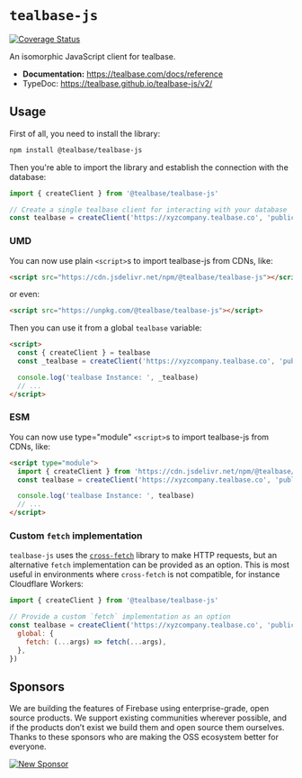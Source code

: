 # `tealbase-js`

[![Coverage Status](https://coveralls.io/repos/github/tealbase/tealbase-js/badge.svg?branch=master)](https://coveralls.io/github/tealbase/tealbase-js?branch=master)

An isomorphic JavaScript client for tealbase.

- **Documentation:** https://tealbase.com/docs/reference
- TypeDoc: https://tealbase.github.io/tealbase-js/v2/

## Usage

First of all, you need to install the library:

```sh
npm install @tealbase/tealbase-js
```

Then you're able to import the library and establish the connection with the database:

```js
import { createClient } from '@tealbase/tealbase-js'

// Create a single tealbase client for interacting with your database
const tealbase = createClient('https://xyzcompany.tealbase.co', 'public-anon-key')
```

### UMD

You can now use plain `<script>`s to import tealbase-js from CDNs, like:

```html
<script src="https://cdn.jsdelivr.net/npm/@tealbase/tealbase-js"></script>
```

or even:

```html
<script src="https://unpkg.com/@tealbase/tealbase-js"></script>
```

Then you can use it from a global `tealbase` variable:

```html
<script>
  const { createClient } = tealbase
  const _tealbase = createClient('https://xyzcompany.tealbase.co', 'public-anon-key')

  console.log('tealbase Instance: ', _tealbase)
  // ...
</script>
```

### ESM

You can now use type="module" `<script>`s to import tealbase-js from CDNs, like:

```html
<script type="module">
  import { createClient } from 'https://cdn.jsdelivr.net/npm/@tealbase/tealbase-js/+esm'
  const tealbase = createClient('https://xyzcompany.tealbase.co', 'public-anon-key')

  console.log('tealbase Instance: ', tealbase)
  // ...
</script>
```

### Custom `fetch` implementation

`tealbase-js` uses the [`cross-fetch`](https://www.npmjs.com/package/cross-fetch) library to make HTTP requests, but an alternative `fetch` implementation can be provided as an option. This is most useful in environments where `cross-fetch` is not compatible, for instance Cloudflare Workers:

```js
import { createClient } from '@tealbase/tealbase-js'

// Provide a custom `fetch` implementation as an option
const tealbase = createClient('https://xyzcompany.tealbase.co', 'public-anon-key', {
  global: {
    fetch: (...args) => fetch(...args),
  },
})
```

## Sponsors

We are building the features of Firebase using enterprise-grade, open source products. We support existing communities wherever possible, and if the products don’t exist we build them and open source them ourselves. Thanks to these sponsors who are making the OSS ecosystem better for everyone.

[![New Sponsor](https://user-images.githubusercontent.com/10214025/90518111-e74bbb00-e198-11ea-8f88-c9e3c1aa4b5b.png)](https://github.com/sponsors/tealbase)
